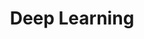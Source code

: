 ---
title : "Deep Learning"
layout : category-archive
category: Deep Learning
permalink : /Deep Learning/
author profile : true
sidebar_main : true
---